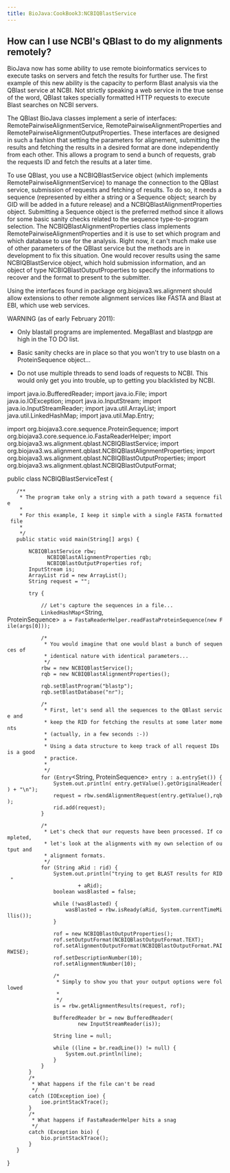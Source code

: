 ```yaml
---
title: BioJava:CookBook3:NCBIQBlastService
---
```


How can I use NCBI's QBlast to do my alignments remotely?
---------------------------------------------------------

BioJava now has some ability to use remote bioinformatics services to
execute tasks on servers and fetch the results for further use. The
first example of this new ability is the capacity to perform Blast
analysis via the QBlast service at NCBI. Not strictly speaking a web
service in the true sense of the word, QBlast takes specially formatted
HTTP requests to execute Blast searches on NCBI servers.

The QBlast BioJava classes implement a serie of interfaces:
RemotePairwiseAlignmentService, RemotePairwiseAlignmentProperties and
RemotePairwiseAlignmentOutputProperties. These interfaces are designed
in such a fashion that setting the parameters for alignement, submitting
the results and fetching the results in a desired format are done
independently from each other. This allows a program to send a bunch of
requests, grab the requests ID and fetch the results at a later time.

To use QBlast, you use a NCBIQBlastService object (which implements
RemotePairwiseAlignmentService) to manage the connection to the QBlast
service, submission of requests and fetching of results. To do so, it
needs a sequence (represented by either a string or a Sequence object;
search by GID will be added in a future release) and a
NCBIQBlastAlignmentProperties object. Submitting a Sequence object is
the preferred method since it allows for some basic sanity checks
related to the sequence type-to-program selection. The
NCBIQBlastAlignmentProperties class implements
RemotePairwiseAlignmentProperties and it is use to set which program and
which database to use for the analysis. Right now, it can't much make
use of other parameters of the QBlast service but the methods are in
development to fix this situation. One would recover results using the
same NCBIQBlastService object, which hold submission information, and an
object of type NCBIQBlastOutputProperties to specify the informations to
recover and the format to present to the submitter.

Using the interfaces found in package org.biojava3.ws.alignment should
allow extensions to other remote alignment services like FASTA and Blast
at EBI, which use web services.

WARNING (as of early February 2011):

- Only blastall programs are implemented. MegaBlast and blastpgp are
high in the TO DO list.

- Basic sanity checks are in place so that you won't try to use blastn
on a ProteinSequence object...

- Do not use multiple threads to send loads of requests to NCBI. This
would only get you into trouble, up to getting you blacklisted by NCBI.

<java>

import java.io.BufferedReader; import java.io.File; import
java.io.IOException; import java.io.InputStream; import
java.io.InputStreamReader; import java.util.ArrayList; import
java.util.LinkedHashMap; import java.util.Map.Entry;

import org.biojava3.core.sequence.ProteinSequence; import
org.biojava3.core.sequence.io.FastaReaderHelper; import
org.biojava3.ws.alignment.qblast.NCBIQBlastService; import
org.biojava3.ws.alignment.qblast.NCBIQBlastAlignmentProperties; import
org.biojava3.ws.alignment.qblast.NCBIQBlastOutputProperties; import
org.biojava3.ws.alignment.qblast.NCBIQBlastOutputFormat;

public class NCBIQBlastServiceTest {

`   /**`  
`    * The program take only a string with a path toward a sequence file`  
`    * `  
`    * For this example, I keep it simple with a single FASTA formatted file`  
`    * `  
`    */`  
`   public static void main(String[] args) {`  
  
`       NCBIQBlastService rbw;`  
`             NCBIQBlastAlignmentProperties rqb;`  
`             NCBIQBlastOutputProperties rof;`  
`       InputStream is;`  
`       ArrayList`<String>` rid = new ArrayList`<String>`();`  
`       String request = "";`  
  
`       try {`

`           // Let's capture the sequences in a file...`  
`           LinkedHashMap`<String, ProteinSequence>` a = FastaReaderHelper.readFastaProteinSequence(new File(args[0]));`  
`                       `  
`           /*`  
`            * You would imagine that one would blast a bunch of sequences of`  
`            * identical nature with identical parameters...`  
`            */`  
`           rbw = new NCBIQBlastService();`  
`           rqb = new NCBIQBlastAlignmentProperties();`

`           rqb.setBlastProgram("blastp");`  
`           rqb.setBlastDatabase("nr");`  
`                       `  
`           /*`  
`            * First, let's send all the sequences to the QBlast service and`  
`            * keep the RID for fetching the results at some later moments`  
`            * (actually, in a few seconds :-))`  
`            *`  
`            * Using a data structure to keep track of all request IDs is a good`  
`            * practice.`  
`            *`  
`            */`  
`           for (Entry`<String, ProteinSequence>` entry : a.entrySet()) {`  
`               System.out.println( entry.getValue().getOriginalHeader() + "\n");`  
`               request = rbw.sendAlignmentRequest(entry.getValue(),rqb);`  
`               rid.add(request);`  
`           }`

`           /*`  
`            * Let's check that our requests have been processed. If completed,`  
`            * let's look at the alignments with my own selection of output and`  
`            * alignment formats.`  
`            */`  
`           for (String aRid : rid) {`  
`               System.out.println("trying to get BLAST results for RID "`  
`                       + aRid);`  
`               boolean wasBlasted = false;`  
  
`               while (!wasBlasted) {`  
`                   wasBlasted = rbw.isReady(aRid, System.currentTimeMillis());`  
`               }`  
  
`               rof = new NCBIQBlastOutputProperties();`  
`               rof.setOutputFormat(NCBIQBlastOutputFormat.TEXT);`  
`               rof.setAlignmentOutputFormat(NCBIQBlastOutputFormat.PAIRWISE);`  
`               rof.setDescriptionNumber(10);`  
`               rof.setAlignmentNumber(10);`  
  
`               /*`  
`                * Simply to show you that your output options were followed`  
`                * `  
`                */ `  
`               is = rbw.getAlignmentResults(request, rof);`  
  
`               BufferedReader br = new BufferedReader(`  
`                       new InputStreamReader(is));`  
  
`               String line = null;`  
  
`               while ((line = br.readLine()) != null) {`  
`                   System.out.println(line);`  
`               }`  
`           }`  
`       }`  
`       /*`  
`        * What happens if the file can't be read`  
`        */`  
`       catch (IOException ioe) {`  
`           ioe.printStackTrace();`  
`       }`  
`       /*`  
`        * What happens if FastaReaderHelper hits a snag`  
`        */`  
`       catch (Exception bio) {`  
`           bio.printStackTrace();`  
`       }`  
`   }`

} </java>
